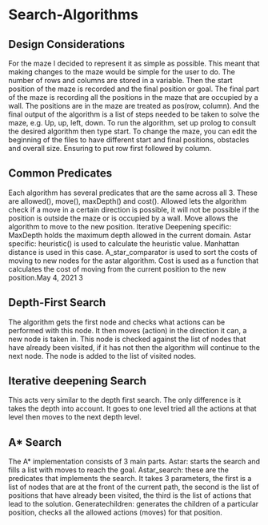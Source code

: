 # Search-Algorithms

## Design Considerations
For the maze I decided to represent it as simple as possible. This meant that making changes
to the maze would be simple for the user to do. The number of rows and columns are stored 
in a variable. Then the start position of the maze is recorded and the final position or goal. 
The final part of the maze is recording all the positions in the maze that are occupied by a 
wall. The positions are in the maze are treated as pos(row, column). And the final output of 
the algorithm is a list of steps needed to be taken to solve the maze, e.g. Up, up, left, down.
To run the algorithm, set up prolog to consult the desired algorithm then type start. 
To change the maze, you can edit the beginning of the files to have different start and final 
positions, obstacles and overall size. Ensuring to put row first followed by column. 

## Common Predicates
Each algorithm has several predicates that are the same across all 3. These are allowed(), 
move(), maxDepth() and cost(). 
Allowed lets the algorithm check if a move in a certain direction is possible, it will not be 
possible if the position is outside the maze or is occupied by a wall. Move allows the algorithm 
to move to the new position.
Iterative Deepening specific: MaxDepth holds the maximum depth allowed in the current 
domain. 
Astar specific: heuristic() is used to calculate the heuristic value. Manhattan distance is used 
in this case. A_star_comparator is used to sort the costs of moving to new nodes for the astar 
algorithm. Cost is used as a function that calculates the cost of moving from the current 
position to the new position.May 4, 2021 3


## Depth-First Search
The algorithm gets the first node and checks what actions can be performed with this node. 
It then moves (action) in the direction it can, a new node is taken in. This node is checked 
against the list of nodes that have already been visited, if it has not then the algorithm will 
continue to the next node. The node is added to the list of visited nodes. 

## Iterative deepening Search
This acts very similar to the depth first search. The only difference is it takes the depth into 
account. It goes to one level tried all the actions at that level then moves to the next depth 
level. 

## A* Search
The A* implementation consists of 3 main parts. 
Astar: starts the search and fills a list with moves to reach the goal.
Astar_search: these are the predicates that implements the search. It takes 3 parameters, 
the first is a list of nodes that are at the front of the current path, the second is the list of 
positions that have already been visited, the third is the list of actions that lead to the 
solution. 
Generatechildren: generates the children of a particular position, checks all the allowed 
actions (moves) for that position. 
